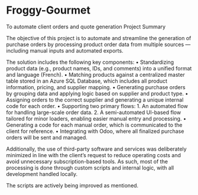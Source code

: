 # Froggy-Gourmet
To automate client orders and quote generation
Project Summary

The objective of this project is to automate and streamline the generation of purchase orders by processing product order data from multiple sources — including manual inputs and automated exports.

The solution includes the following key components:
	•	Standardizing product data (e.g., product names, IDs, and comments) into a unified format and language (French).
	•	Matching products against a centralized master table stored in an Azure SQL Database, which includes all product information, pricing, and supplier mapping.
	•	Generating purchase orders by grouping data and applying logic based on supplier and product type.
	•	Assigning orders to the correct supplier and generating a unique internal code for each order.
	•	Supporting two primary flows:
	1.	An automated flow for handling large-scale order data.
	2.	A semi-automated UI-based flow tailored for minor loaders, enabling easier manual entry and processing.
	•	Generating a code for each manual order, which is communicated to the client for reference.
	•	Integrating with Odoo, where all finalized purchase orders will be sent and managed.

Additionally, the use of third-party software and services was deliberately minimized in line with the client’s request to reduce operating costs and avoid unnecessary subscription-based tools. As such, most of the processing is done through custom scripts and internal logic, with all development handled locally.

The scripts are actively being improved as mentioned.
